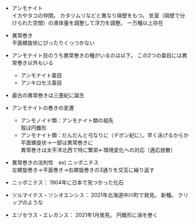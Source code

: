 - アンモナイト  
イカやタコの仲間。
カタツムリなどと異なり隔壁をもつ。
気室（隔壁で分けられた空間）の液体量を調整して浮力を調整。
一万種以上存在

- 異常巻き  
平面螺旋状にぴったりくっつかない

- アンモナイト目のうち異常巻きの種がいるのは以下。
この2つの亜目には異常巻き以外もいる
    - アンモナイト亜目
    - アンキロセス亜目

- 最古の異常巻きは三畳紀に誕生

- アンモナイトの巻きの変遷  
    - アンモノイド類：アンモナイト類の祖先  
    殻は円錐形
    - アンモナイト類：だんだんと弓なりに（デボン紀に）。早く泳げるからか  
    平面螺旋状→一部は異常巻きに  
    異常巻きは太平洋北西で特に繁栄←環境変化への対応（適応放散）

- 異常巻きの法則性　ex) ニッポニテス  
左螺旋巻き→平面巻き→右螺旋巻きの3通りを交互に繰り返す

- ニッポニテス：
1904年に日本で見つかった化石

- ソルマイテス・ソシオエンシス：
2021年北海道中川町で発見。
新種。
クリップのような

- エゾセラス・エレガンス：
2021年1月発見。
円錐形に渦を巻く